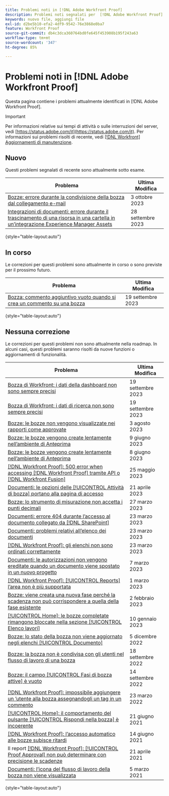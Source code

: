 ```yaml
---
title: Problemi noti in [!DNL Adobe Workfront Proof]
description: Problemi noti segnalati per  [!DNL Adobe Workfront Proof]
keywords: nuovo file, aggiungi file
exl-id: d2be5b10-efa2-4df9-9542-76e3868e0ba7
feature: Workfront Proof
source-git-commit: db4c3dca360764bd0fe645f453908b195f243a63
workflow-type: tm+mt
source-wordcount: '347'
ht-degree: 85%

---
```


# Problemi noti in [!DNL Adobe Workfront Proof]

Questa pagina contiene i problemi attualmente identificati in [!DNL Adobe Workfront Proof].

>[!IMPORTANT]
>
>Per informazioni relative sui tempi di attività o sulle interruzioni del server, vedi [https://status.adobe.com/it](https://status.adobe.com/it). Per informazioni sui problemi risolti di recente, vedi [[!DNL Workfront] Aggiornamenti di manutenzione](../maintenance/current-updates.md).

## Nuovo

Questi problemi segnalati di recente sono attualmente sotto esame.

| **Problema** | **Ultima Modifica** |
| -----------------------------------------------------------------| ----------------- |
| [Bozze: errore durante la condivisione della bozza dal collegamento e-mail](known-issues-workfront/wf-proofs-error-when-sharing-proof-from-email.md) | 3 ottobre 2023 |
| [Integrazioni di documenti: errore durante il trascinamento di una risorsa in una cartella in un’integrazione Experience Manager Assets](known-issues-workfront/wf-doc-integrations-drag-and-drop-error.md) | 28 settembre 2023 |

{style="table-layout:auto"}

## In corso

Le correzioni per questi problemi sono attualmente in corso o sono previste per il prossimo futuro.

| **Problema** | **Ultima Modifica** |
| -----------------------------------------------------------------| ----------------- |
| [Bozza: commento aggiuntivo vuoto quando si crea un commento su una bozza](known-issues-workfront/wf-proofs-extra-blank-comment.md) | 19 settembre 2023 |

{style="table-layout:auto"}

## Nessuna correzione

Le correzioni per questi problemi non sono attualmente nella roadmap. In alcuni casi, questi problemi saranno risolti da nuove funzioni o aggiornamenti di funzionalità.

| **Problema** | **Ultima Modifica** |
| -----------------------------------------------------------------| ----------------- |
| [Bozza di Workfront: i dati della dashboard non sono sempre precisi](known-issues-workfront-proof/proof-dashboard-data-may-not-be-accurate.md) | 19 settembre 2023 |
| [Bozza di Workfront: i dati di ricerca non sono sempre precisi](known-issues-workfront-proof/proof-search-data-not-may-not-be-accurate.md) | 19 settembre 2023 |
| [Bozze: le bozze non vengono visualizzate nei rapporti come approvate](known-issues-workfront/wf-proofs-not-showing-approved-in-report.md) | 3 agosto 2023 |
| [Bozze: le bozze vengono create lentamente nell’ambiente di Anteprima](known-issues-workfront-proof/proof-dependency-rules-multichoice.md) | 9 giugno 2023 |
| [Bozze: le bozze vengono create lentamente nell’ambiente di Anteprima](known-issues-workfront/wf-proofs-in-preview-created-slowly.md) | 8 giugno 2023 |
| [[!DNL Workfront Proof]: 500 error when accessing [!DNL Workfront Proof]  tramite API o  [!DNL Workfront Fusion]](known-issues-workfront-proof/proof-500-error-getallproofs.md) | 25 maggio 2023 |
| [Documenti: le opzioni delle [!UICONTROL Attività di bozza] portano alla pagina di accesso](known-issues-workfront/wf-documents-taken-to-login-screen.md) | 21 aprile 2023 |
| [Bozze: lo strumento di misurazione non accetta i punti decimali](known-issues-workfront/wf-proofs-measure-not-not-accepting-decimals.md) | 27 marzo 2023 |
| [Documenti: errore 404 durante l’accesso al documento collegato da [!DNL SharePoint]](known-issues-workfront/wf-documents-404-when-accessing-document-in-sharepoint.md) | 23 marzo 2023 |
| [Documenti: problemi relativi all’elenco dei documenti](known-issues-workfront/wf-documents-list-missing-elements.md) | 23 marzo 2023 |
| [[!DNL Workfront Proof]: gli elenchi non sono ordinati correttamente](known-issues-workfront-proof/proof-lists-not-sorted-correctly.md) | 23 marzo 2023 |
| [Documenti: le autorizzazioni non vengono ereditate quando un documento viene spostato in un nuovo progetto](known-issues-workfront/wf-documents-permissions-not-interited-when-moved.md) | 7 marzo 2023 |
| [[!DNL Workfront Proof]: [!UICONTROL Reports] l’area non è più supportata](known-issues-workfront-proof/proof-reports-analytics-not-working.md) | 1 marzo 2023 |
| [Bozze: viene creata una nuova fase perché la scadenza non può corrispondere a quella della fase esistente](known-issues-workfront-proof/proof-new-stage-created.md) | 2 febbraio 2023 |
| [[!UICONTROL Home]: le bozze completate rimangono bloccate nella sezione [!UICONTROL Elenco lavori]](known-issues-workfront-proof/completed-proofs-stuck-in-the-work-list.md) | 10 gennaio 2023 |
| [Bozze: lo stato della bozza non viene aggiornato negli elenchi [!UICONTROL Documento] ](known-issues-workfront/wf-documents-status-not-updating-in-document-list.md) | 5 dicembre 2022 |
| [Bozze: la bozza non è condivisa con gli utenti nel flusso di lavoro di una bozza](known-issues-workfront-proof/proof-user-in-stage-does-not-get-access.md) | 18 settembre 2022 |
| [Bozze: il campo [!UICONTROL Fasi di bozza attive] è vuoto](known-issues-workfront/wf-documents-stages-do-not-populate-on-proof.md) | 14 settembre 2022 |
| [[!DNL Workfront Proof]: impossibile aggiungere un ’utente alla bozza assegnandogli un tag in un commento](known-issues-workfront-proof/cannot-add-user-to-proof.md) | 23 marzo 2022 |
| [[!UICONTROL Home]: il comportamento del pulsante [!UICONTROL Rispondi nella bozza] è incoerente](known-issues-workfront-proof/reply-in-proof-button-behavior-is-inconsistent.md) | 21 giugno 2021 |
| [[!DNL Workfront Proof]: l’accesso automatico alle bozze subisce ritardi](known-issues-workfront-proof/automatic-access-to-proofs-are-delayed.md) | 14 giugno 2021 |
| Il report [[!DNL Workfront Proof]: [!UICONTROL Proof Approval] non può determinare con precisione le scadenze](known-issues-workfront-proof/proof-approval-report-cant-accurately-determine-deadlines.md) | 21 aprile 2021 |
| [Documenti: l’icona del flusso di lavoro della bozza non viene visualizzata](known-issues-workfront-proof/proof-workflow-icon-is-not-displaying.md) | 5 marzo 2021 |

{style="table-layout:auto"}

